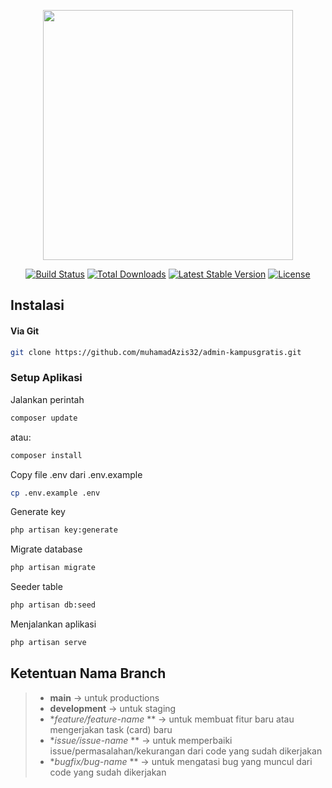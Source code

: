 <p align="center"><a href="https://laravel.com" target="_blank"><img src="https://raw.githubusercontent.com/laravel/art/master/logo-lockup/5%20SVG/2%20CMYK/1%20Full%20Color/laravel-logolockup-cmyk-red.svg" width="400"></a></p>

<p align="center">
<a href="https://travis-ci.org/laravel/framework"><img src="https://travis-ci.org/laravel/framework.svg" alt="Build Status"></a>
<a href="https://packagist.org/packages/laravel/framework"><img src="https://img.shields.io/packagist/dt/laravel/framework" alt="Total Downloads"></a>
<a href="https://packagist.org/packages/laravel/framework"><img src="https://img.shields.io/packagist/v/laravel/framework" alt="Latest Stable Version"></a>
<a href="https://packagist.org/packages/laravel/framework"><img src="https://img.shields.io/packagist/l/laravel/framework" alt="License"></a>
</p>


## Instalasi
#### Via Git
```bash
git clone https://github.com/muhamadAzis32/admin-kampusgratis.git
```

### Setup Aplikasi
Jalankan perintah 
```bash
composer update
```
atau:

```bash
composer install
```

Copy file .env dari .env.example
```bash
cp .env.example .env
```



Generate key
```bash
php artisan key:generate
```

Migrate database
```bash
php artisan migrate
```

Seeder table 
```bash
php artisan db:seed
```

Menjalankan aplikasi
```bash
php artisan serve
```

## Ketentuan Nama Branch
>- **main** →  untuk productions
>- **development** → untuk staging
>- **feature/feature-name* ** → untuk membuat fitur baru atau mengerjakan task (card) baru 
>- **issue/issue-name* ** → untuk memperbaiki issue/permasalahan/kekurangan dari code yang sudah dikerjakan
>- **bugfix/bug-name* ** → untuk mengatasi bug yang muncul dari code yang sudah dikerjakan
